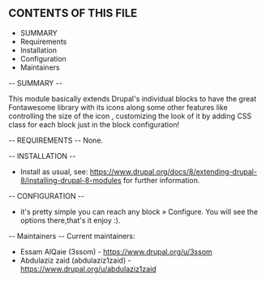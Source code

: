 CONTENTS OF THIS FILE
---------------------
   
 * SUMMARY
 * Requirements
 * Installation
 * Configuration
 * Maintainers

-- SUMMARY --

This module basically extends Drupal's individual blocks to have the great 
Fontawesome library with its icons along some other features like controlling 
the size of the icon , customizing the look of it by adding CSS class for 
each block just in the block configuration!


-- REQUIREMENTS --
None.

-- INSTALLATION --

* Install as usual, see:
  https://www.drupal.org/docs/8/extending-drupal-8/installing-drupal-8-modules
for further information.


-- CONFIGURATION --

 - it's pretty simple you can reach any block » Configure.
 You will see the options there,that's it enjoy :).

-- Maintainers --
Current maintainers:
* Essam AlQaie (3ssom) - https://www.drupal.org/u/3ssom
* Abdulaziz zaid (abdulaziz1zaid) - https://www.drupal.org/u/abdulaziz1zaid
